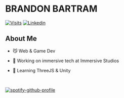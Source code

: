 <h1> BRANDON BARTRAM </h1>

[![Visits](https://komarev.com/ghpvc/?username=BrandonBartram98&logo=GitHub&label=github%20visits&color=336699&logoColor=white&style=flat-square)](https://github.com/BrandonBartram98)
[![Linkedin](https://img.shields.io/badge/linked-in-369?style=flat-square&logo=linkedin&logoColor=white&color=blue)](https://www.linkedin.com/in/brandonbartram)

<h2> About Me </h2>

- :smirk_cat: Web & Game Dev

- 🔭 Working on immersive tech at Immersive Studios

- 🌱  Learning ThreeJS & Unity
<br />


[![spotify-github-profile](https://spotify-github-profile.vercel.app/api/view?uid=1124801826&cover_image=true&theme=default&bar_color=1f8f00&bar_color_cover=false)](https://github.com/kittinan/spotify-github-profile)
